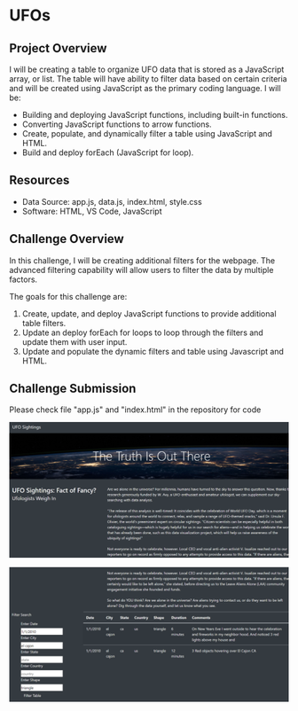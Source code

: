 # UFOs

## Project Overview
I will be creating a table to organize UFO data that is stored as a JavaScript array, or list. The table will have ability to filter data based on certain criteria and will be created using JavaScript as the primary coding language. I will be:
  - Building and deploying JavaScript functions, including built-in functions.
  - Converting JavaScript functions to arrow functions.
  - Create, populate, and dynamically filter a table using JavaScript and HTML.
  - Build and deploy forEach (JavaScript for loop).

## Resources
- Data Source: app.js, data.js, index.html, style.css
- Software: HTML, VS Code, JavaScript

## Challenge Overview
In this challenge, I will be creating additional filters for the webpage. The advanced filtering capability will allow users to filter the data by multiple factors.

The goals for this challenge are:
  1. Create, update, and deploy JavaScript functions to provide additional table filters.
  2. Update an deploy forEach for loops to loop through the filters and update them with user input.
  3. Update and populate the dynamic filters and table using Javascript and HTML.

## Challenge Submission
Please check file "app.js" and "index.html" in the repository for code

![](https://github.com/jusnguyen03/UFOs/blob/master/static/images/Challenge11.png)

![](https://github.com/jusnguyen03/UFOs/blob/master/static/images/Challenge11filters.png)
